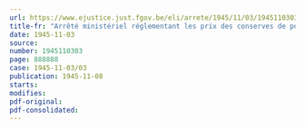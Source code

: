 ```yaml
---
url: https://www.ejustice.just.fgov.be/eli/arrete/1945/11/03/1945110303/justel
title-fr: "Arrêté ministériel réglementant les prix des conserves de pois"
date: 1945-11-03
source:
number: 1945110303
page: 888888
case: 1945-11-03/03
publication: 1945-11-08
starts:
modifies:
pdf-original:
pdf-consolidated:
---
```


